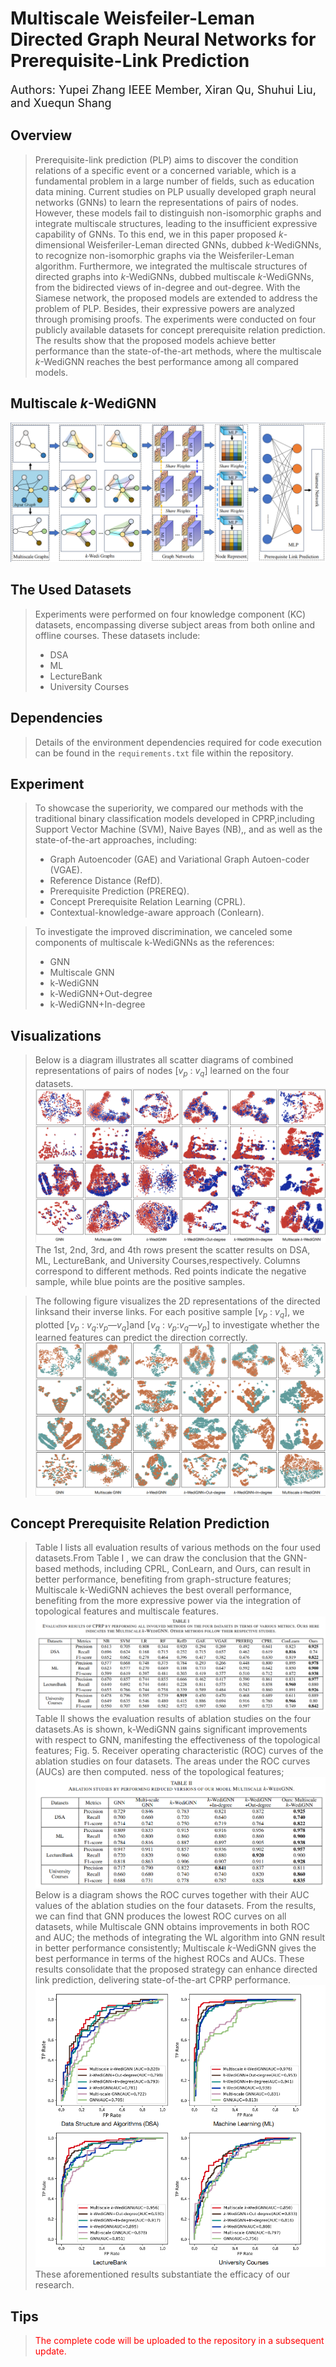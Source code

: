 # Multiscale Weisfeiler-Leman Directed Graph Neural Networks for Prerequisite-Link Prediction
<font size=4>Authors: Yupei Zhang IEEE Member, Xiran Qu, Shuhui Liu, and Xuequn Shang</font>
## Overview
>  Prerequisite-link prediction (PLP) aims to discover the condition relations of a specific event or a concerned variable, which is a fundamental problem in a large number of fields, such as education data mining. Current studies on PLP usually developed graph neural networks (GNNs) to learn the representations of pairs of nodes. However, these models fail to distinguish non-isomorphic graphs and integrate multiscale structures, leading to the insufficient expressive capability of GNNs. To this end, we in this paper proposed *k*-dimensional Weisferiler-Leman directed GNNs, dubbed *k*-WediGNNs, to recognize non-isomorphic graphs via the Weisferiler-Leman algorithm. Furthermore, we integrated the multiscale structures of directed graphs into *k*-WediGNNs, dubbed multiscale *k*-WediGNNs, from the bidirected views of in-degree and out-degree. With the Siamese network, the proposed models are extended to address the problem of PLP. Besides, their expressive powers are analyzed through promising proofs. The experiments were conducted on four publicly available datasets for concept prerequisite relation prediction. The results show that the proposed models achieve better performance than the state-of-the-art methods, where the multiscale *k*-WediGNN reaches the best performance among all compared models.
## Multiscale *k*-WediGNN
![k-WediGNN](images/k-wedi.png)
## The Used Datasets
> Experiments were performed on four knowledge component (KC) datasets, encompassing diverse subject areas from both online and offline courses. These datasets include:
> - DSA
> - ML
> - LectureBank
> - University Courses
## Dependencies
>Details of the environment dependencies required for code execution can be found in the `requirements.txt` file within the repository.
## Experiment
> To showcase the superiority, we compared our methods with the traditional binary classification models developed in CPRP,including Support Vector Machine (SVM), Naive Bayes (NB),, and as well as the state-of-the-art approaches, including:
> - Graph Autoencoder (GAE) and Variational Graph Autoen-coder (VGAE).
> - Reference Distance (RefD).
> - Prerequisite Prediction (PREREQ).
> - Concept Prerequisite Relation Learning (CPRL).
> - Contextual-knowledge-aware approach (Conlearn).
  
> To investigate the improved discrimination, we canceled some components of multiscale k-WediGNNs as the references:
> - GNN
> - Multiscale GNN
> - k-WediGNN
> - k-WediGNN+Out-degree
> - k-WediGNN+In-degree
##  Visualizations
> Below is a diagram illustrates all scatter diagrams of combined representations of pairs of nodes [*v*<sub>*p*</sub> : *v*<sub>*q*</sub>] learned on the four datasets.
![Visualizations of sample representations.png](images/Visualizations_of_sample_representations.png)
The 1st, 2nd, 3rd, and 4th rows present the scatter results on DSA, ML, LectureBank, and University Courses,respectively. Columns correspond to different methods. Red points indicate the negative sample, while blue points are the positive samples.

> The following figure visualizes the 2D representations of the directed linksand their inverse links. For each positive sample [*v*<sub>*p*</sub> : *v*<sub>*q*</sub>], we plotted [*v*<sub>*p*</sub> : *v*<sub>*q*</sub>:*v*<sub>*p*</sub>—*v*<sub>*q*</sub>]and [*v*<sub>*q*</sub> : *v*<sub>*p*</sub>:*v*<sub>*q*</sub>—*v*<sub>*p*</sub>] to investigate whether the learned features can predict the direction correctly.
![fig4](images/fig4.png)
## Concept Prerequisite Relation Prediction
> Table I lists all evaluation results of various methods on the four used datasets.From Table I , we can draw the conclusion that the GNN-based
methods, including CPRL, ConLearn, and Ours, can result in
better performance, benefiting from graph-structure features;
Multiscale k-WediGNN achieves the best overall performance,
benefiting from the more expressive power via the integration
of topological features and multiscale features.
![table1](images/table1.png)
Table II shows the evaluation results of ablation studies on the four datasets.As is shown, k-WediGNN gains significant
improvements with respect to GNN, manifesting the effectiveness of the topological features;
Fig. 5. Receiver operating characteristic (ROC) curves of the ablation studies
on four datasets. The areas under the ROC curves (AUCs) are then computed.
ness of the topological features;
![table2](images/table2.png)
Below is a diagram shows the ROC curves together with their AUC values
of the ablation studies on the four datasets. From the results,
we can find that GNN produces the lowest ROC curves on all
datasets, while Multiscale GNN obtains improvements in both
ROC and AUC; the methods of integrating the WL algorithm
into GNN result in better performance consistently; Multiscale
*k*-WediGNN gives the best performance in terms of the highest
ROCs and AUCs. These results consolidate that the proposed
strategy can enhance directed link prediction, delivering state-of-the-art CPRP performance.
![fig5](images/fig5.png)  
These aforementioned results substantiate the efficacy of our research.
##  Tips
> <font color=red>The complete code will be uploaded to the repository in a subsequent update.</font>


 
